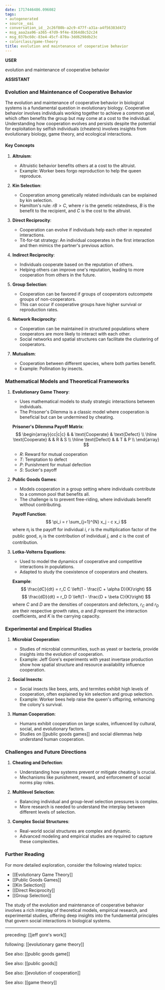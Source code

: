 ```yaml
---
date: 1717446486.096082
tags:
- autogenerated
- source__oai
- conversation_id__2c26f80b-a2c9-477f-a31a-a4f56383d472
- msg_aaa2aa96-a365-47d9-9f4e-8364d8c52c24
- msg_037bc60c-83e4-45cf-870a-3dd6298db23c
- colorclass/game-theory
title: evolution and maintenance of cooperative behavior
---
```


**USER**

evolution and maintenance of cooperative behavior


**ASSISTANT**

### Evolution and Maintenance of Cooperative Behavior

The evolution and maintenance of cooperative behavior in biological systems is a fundamental question in evolutionary biology. Cooperative behavior involves individuals working together to achieve a common goal, which often benefits the group but may come at a cost to the individual. Understanding how cooperation evolves and persists despite the potential for exploitation by selfish individuals (cheaters) involves insights from evolutionary biology, game theory, and ecological interactions.

#### Key Concepts

1. **Altruism**:
   - Altruistic behavior benefits others at a cost to the altruist.
   - Example: Worker bees forgo reproduction to help the queen reproduce.

2. **Kin Selection**:
   - Cooperation among genetically related individuals can be explained by kin selection.
   - Hamilton's rule: $rB > C$, where $r$ is the genetic relatedness, $B$ is the benefit to the recipient, and $C$ is the cost to the altruist.

3. **Direct Reciprocity**:
   - Cooperation can evolve if individuals help each other in repeated interactions.
   - Tit-for-tat strategy: An individual cooperates in the first interaction and then mimics the partner's previous action.

4. **Indirect Reciprocity**:
   - Individuals cooperate based on the reputation of others.
   - Helping others can improve one's reputation, leading to more cooperation from others in the future.

5. **Group Selection**:
   - Cooperation can be favored if groups of cooperators outcompete groups of non-cooperators.
   - This can occur if cooperative groups have higher survival or reproduction rates.

6. **Network Reciprocity**:
   - Cooperation can be maintained in structured populations where cooperators are more likely to interact with each other.
   - Social networks and spatial structures can facilitate the clustering of cooperators.

7. **Mutualism**:
   - Cooperation between different species, where both parties benefit.
   - Example: Pollination by insects.

### Mathematical Models and Theoretical Frameworks

1. **Evolutionary Game Theory**:
   - Uses mathematical models to study strategic interactions between individuals.
   - The Prisoner's Dilemma is a classic model where cooperation is beneficial but can be undermined by cheating.

   **Prisoner's Dilemma Payoff Matrix**:
   $$
   \begin{array}{cc|c|c}
   & & \text{Cooperate} & \text{Defect} \\
   \hline
   \text{Cooperate} & & R & S \\
   \hline
   \text{Defect} & & T & P \\
   \end{array}
   $$
   - $R$: Reward for mutual cooperation
   - $T$: Temptation to defect
   - $P$: Punishment for mutual defection
   - $S$: Sucker's payoff

2. **Public Goods Games**:
   - Models cooperation in a group setting where individuals contribute to a common pool that benefits all.
   - The challenge is to prevent free-riding, where individuals benefit without contributing.

   **Payoff Function**:
   $$
   \pi_i = r \sum_{j=1}^{N} x_j - c x_i
   $$
   where $\pi_i$ is the payoff for individual $i$, $r$ is the multiplication factor of the public good, $x_j$ is the contribution of individual $j$, and $c$ is the cost of contribution.

3. **Lotka-Volterra Equations**:
   - Used to model the dynamics of cooperative and competitive interactions in populations.
   - Adapted to study the coexistence of cooperators and cheaters.

   **Example**:
   $$
   \frac{dC}{dt} = r_C C \left(1 - \frac{C + \alpha D}{K}\right)
   $$
   $$
   \frac{dD}{dt} = r_D D \left(1 - \frac{D + \beta C}{K}\right)
   $$
   where $C$ and $D$ are the densities of cooperators and defectors, $r_C$ and $r_D$ are their respective growth rates, $\alpha$ and $\beta$ represent the interaction coefficients, and $K$ is the carrying capacity.

### Experimental and Empirical Studies

1. **Microbial Cooperation**:
   - Studies of microbial communities, such as yeast or bacteria, provide insights into the evolution of cooperation.
   - Example: Jeff Gore's experiments with yeast invertase production show how spatial structure and resource availability influence cooperation.

2. **Social Insects**:
   - Social insects like bees, ants, and termites exhibit high levels of cooperation, often explained by kin selection and group selection.
   - Example: Worker bees help raise the queen's offspring, enhancing the colony's survival.

3. **Human Cooperation**:
   - Humans exhibit cooperation on large scales, influenced by cultural, social, and evolutionary factors.
   - Studies on [[public goods games]] and social dilemmas help understand human cooperation.

### Challenges and Future Directions

1. **Cheating and Defection**:
   - Understanding how systems prevent or mitigate cheating is crucial.
   - Mechanisms like punishment, reward, and enforcement of social norms play roles.

2. **Multilevel Selection**:
   - Balancing individual and group-level selection pressures is complex.
   - More research is needed to understand the interplay between different levels of selection.

3. **Complex Social Structures**:
   - Real-world social structures are complex and dynamic.
   - Advanced modeling and empirical studies are required to capture these complexities.

### Further Reading

For more detailed exploration, consider the following related topics:
- [[Evolutionary Game Theory]]
- [[Public Goods Games]]
- [[Kin Selection]]
- [[Direct Reciprocity]]
- [[Group Selection]]

The study of the evolution and maintenance of cooperative behavior involves a rich interplay of theoretical models, empirical research, and experimental studies, offering deep insights into the fundamental principles that govern social interactions in biological systems.


---

preceding: [[jeff gore's work]]  


following: [[evolutionary game theory]]

See also: [[public goods game]]


See also: [[public goods]]


See also: [[evolution of cooperation]]


See also: [[game theory]]